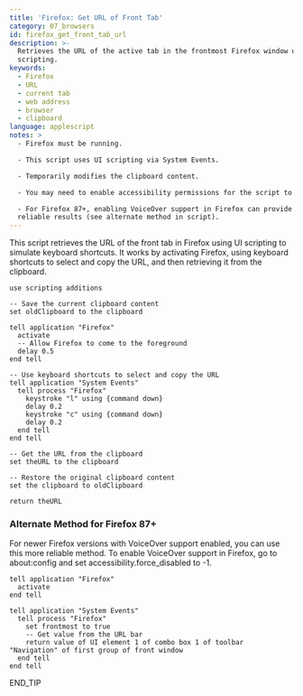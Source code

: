 ```yaml
---
title: 'Firefox: Get URL of Front Tab'
category: 07_browsers
id: firefox_get_front_tab_url
description: >-
  Retrieves the URL of the active tab in the frontmost Firefox window using UI
  scripting.
keywords:
  - Firefox
  - URL
  - current tab
  - web address
  - browser
  - clipboard
language: applescript
notes: >
  - Firefox must be running.

  - This script uses UI scripting via System Events.

  - Temporarily modifies the clipboard content.

  - You may need to enable accessibility permissions for the script to work.

  - For Firefox 87+, enabling VoiceOver support in Firefox can provide more
  reliable results (see alternate method in script).
---
```


This script retrieves the URL of the front tab in Firefox using UI scripting to simulate keyboard shortcuts. It works by activating Firefox, using keyboard shortcuts to select and copy the URL, and then retrieving it from the clipboard.

```applescript
use scripting additions

-- Save the current clipboard content
set oldClipboard to the clipboard

tell application "Firefox"
  activate
  -- Allow Firefox to come to the foreground
  delay 0.5
end tell

-- Use keyboard shortcuts to select and copy the URL
tell application "System Events"
  tell process "Firefox"
    keystroke "l" using {command down}
    delay 0.2
    keystroke "c" using {command down}
    delay 0.2
  end tell
end tell

-- Get the URL from the clipboard
set theURL to the clipboard

-- Restore the original clipboard content
set the clipboard to oldClipboard

return theURL
```

### Alternate Method for Firefox 87+

For newer Firefox versions with VoiceOver support enabled, you can use this more reliable method. To enable VoiceOver support in Firefox, go to about:config and set accessibility.force_disabled to -1.

```applescript
tell application "Firefox"
  activate
end tell

tell application "System Events"
  tell process "Firefox"
    set frontmost to true
    -- Get value from the URL bar
    return value of UI element 1 of combo box 1 of toolbar "Navigation" of first group of front window
  end tell
end tell
```
END_TIP
